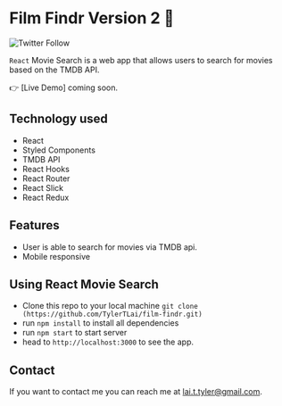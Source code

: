 # Film Findr Version 2 🍿

![Twitter Follow](https://img.shields.io/twitter/follow/tylertlai?style=social)

<code>React</code> Movie Search is a web app that allows users to search for movies based on the TMDB API.

👉 [Live Demo] coming soon.

## Technology used

- React
- Styled Components 
- TMDB API
- React Hooks
- React Router
- React Slick
- React Redux

## Features

- User is able to search for movies via TMDB api.
- Mobile responsive

## Using React Movie Search

- Clone this repo to your local machine `git clone (https://github.com/TylerTLai/film-findr.git)`
- run `npm install` to install all dependencies
- run `npm start` to start server
- head to `http://localhost:3000` to see the app.


## Contact

If you want to contact me you can reach me at <lai.t.tyler@gmail.com>.
